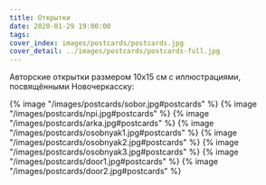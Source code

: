 ```yaml
---
title: Открытки
date: 2020-01-29 19:00:00
tags:
cover_index: images/postcards/postcards.jpg
cover_detail: ../images/postcards/postcards-full.jpg
---
```


Авторские открытки размером 10x15 см с иллюстрациями, посвящёнными Новочеркасску:

{% image "/images/postcards/sobor.jpg#postcards" %}
{% image "/images/postcards/npi.jpg#postcards" %}
{% image "/images/postcards/arka.jpg#postcards" %}
{% image "/images/postcards/osobnyak1.jpg#postcards" %}
{% image "/images/postcards/osobnyak2.jpg#postcards" %}
{% image "/images/postcards/osobnyak3.jpg#postcards" %}
{% image "/images/postcards/door1.jpg#postcards" %}
{% image "/images/postcards/door2.jpg#postcards" %}
